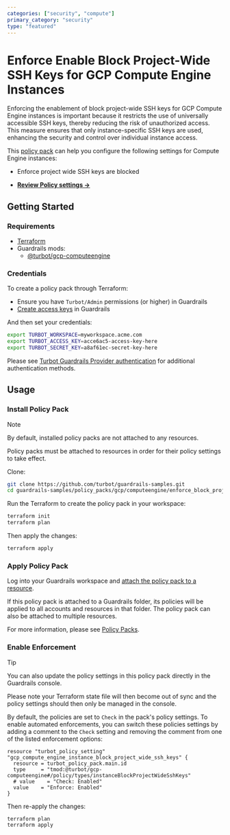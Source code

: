 ```yaml
---
categories: ["security", "compute"]
primary_category: "security"
type: "featured"
---
```


# Enforce Enable Block Project-Wide SSH Keys for GCP Compute Engine Instances

Enforcing the enablement of block project-wide SSH keys for GCP Compute Engine instances is important because it restricts the use of universally accessible SSH keys, thereby reducing the risk of unauthorized access. This measure ensures that only instance-specific SSH keys are used, enhancing the security and control over individual instance access.

This [policy pack](https://turbot.com/guardrails/docs/concepts/policy-packs) can help you configure the following settings for Compute Engine instances:

- Enforce project wide SSH keys are blocked

- **[Review Policy settings →](https://hub.guardrails.turbot.com/policy-packs/gcp_computeengine_enforce_block_project_wide_ssh_keys_is_enabled_for_instances/settings)**

## Getting Started

### Requirements

- [Terraform](https://developer.hashicorp.com/terraform/install)
- Guardrails mods:
  - [@turbot/gcp-computeengine](https://hub.guardrails.turbot.com/mods/gcp/mods/gcp-computeengine)

### Credentials

To create a policy pack through Terraform:

- Ensure you have `Turbot/Admin` permissions (or higher) in Guardrails
- [Create access keys](https://turbot.com/guardrails/docs/guides/iam/access-keys#generate-a-new-guardrails-api-access-key) in Guardrails

And then set your credentials:

```sh
export TURBOT_WORKSPACE=myworkspace.acme.com
export TURBOT_ACCESS_KEY=acce6ac5-access-key-here
export TURBOT_SECRET_KEY=a8af61ec-secret-key-here
```

Please see [Turbot Guardrails Provider authentication](https://registry.terraform.io/providers/turbot/turbot/latest/docs#authentication) for additional authentication methods.

## Usage

### Install Policy Pack

> [!NOTE]
> By default, installed policy packs are not attached to any resources.
>
> Policy packs must be attached to resources in order for their policy settings to take effect.

Clone:

```sh
git clone https://github.com/turbot/guardrails-samples.git
cd guardrails-samples/policy_packs/gcp/computeengine/enforce_block_project_wide_ssh_keys_is_enabled_for_instances
```

Run the Terraform to create the policy pack in your workspace:

```sh
terraform init
terraform plan
```

Then apply the changes:

```sh
terraform apply
```

### Apply Policy Pack

Log into your Guardrails workspace and [attach the policy pack to a resource](https://turbot.com/guardrails/docs/guides/policy-packs#attach-a-policy-pack-to-a-resource).

If this policy pack is attached to a Guardrails folder, its policies will be applied to all accounts and resources in that folder. The policy pack can also be attached to multiple resources.

For more information, please see [Policy Packs](https://turbot.com/guardrails/docs/concepts/policy-packs).

### Enable Enforcement

> [!TIP]
> You can also update the policy settings in this policy pack directly in the Guardrails console.
>
> Please note your Terraform state file will then become out of sync and the policy settings should then only be managed in the console.

By default, the policies are set to `Check` in the pack's policy settings. To enable automated enforcements, you can switch these policies settings by adding a comment to the `Check` setting and removing the comment from one of the listed enforcement options:

```hcl
resource "turbot_policy_setting" "gcp_compute_engine_instance_block_project_wide_ssh_keys" {
  resource = turbot_policy_pack.main.id
  type     = "tmod:@turbot/gcp-computeengine#/policy/types/instanceBlockProjectWideSshKeys"
  # value    = "Check: Enabled"
  value    = "Enforce: Enabled"
}
```

Then re-apply the changes:

```sh
terraform plan
terraform apply
```
